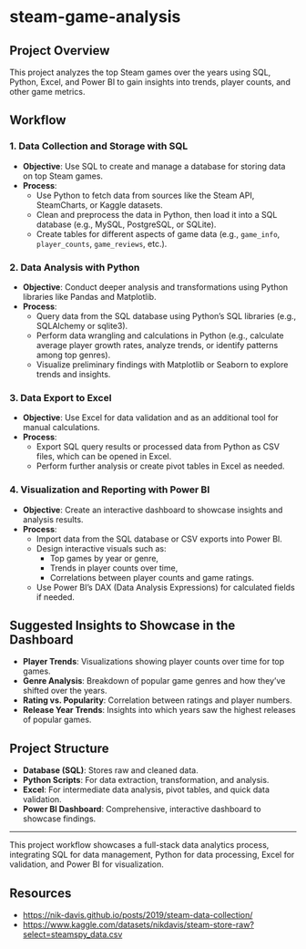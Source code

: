 # steam-game-analysis

## Project Overview
This project analyzes the top Steam games over the years using SQL, Python, Excel, and Power BI to gain insights into trends, player counts, and other game metrics.

## Workflow

### 1. Data Collection and Storage with SQL
   - **Objective**: Use SQL to create and manage a database for storing data on top Steam games.
   - **Process**:
      - Use Python to fetch data from sources like the Steam API, SteamCharts, or Kaggle datasets.
      - Clean and preprocess the data in Python, then load it into a SQL database (e.g., MySQL, PostgreSQL, or SQLite).
      - Create tables for different aspects of game data (e.g., `game_info`, `player_counts`, `game_reviews`, etc.).

### 2. Data Analysis with Python
   - **Objective**: Conduct deeper analysis and transformations using Python libraries like Pandas and Matplotlib.
   - **Process**:
      - Query data from the SQL database using Python’s SQL libraries (e.g., SQLAlchemy or sqlite3).
      - Perform data wrangling and calculations in Python (e.g., calculate average player growth rates, analyze trends, or identify patterns among top genres).
      - Visualize preliminary findings with Matplotlib or Seaborn to explore trends and insights.

### 3. Data Export to Excel
   - **Objective**: Use Excel for data validation and as an additional tool for manual calculations.
   - **Process**:
      - Export SQL query results or processed data from Python as CSV files, which can be opened in Excel.
      - Perform further analysis or create pivot tables in Excel as needed.

### 4. Visualization and Reporting with Power BI
   - **Objective**: Create an interactive dashboard to showcase insights and analysis results.
   - **Process**:
      - Import data from the SQL database or CSV exports into Power BI.
      - Design interactive visuals such as:
         - Top games by year or genre,
         - Trends in player counts over time,
         - Correlations between player counts and game ratings.
      - Use Power BI’s DAX (Data Analysis Expressions) for calculated fields if needed.

## Suggested Insights to Showcase in the Dashboard
   - **Player Trends**: Visualizations showing player counts over time for top games.
   - **Genre Analysis**: Breakdown of popular game genres and how they’ve shifted over the years.
   - **Rating vs. Popularity**: Correlation between ratings and player numbers.
   - **Release Year Trends**: Insights into which years saw the highest releases of popular games.

## Project Structure
- **Database (SQL)**: Stores raw and cleaned data.
- **Python Scripts**: For data extraction, transformation, and analysis.
- **Excel**: For intermediate data analysis, pivot tables, and quick data validation.
- **Power BI Dashboard**: Comprehensive, interactive dashboard to showcase findings.

---

This project workflow showcases a full-stack data analytics process, integrating SQL for data management, Python for data processing, Excel for validation, and Power BI for visualization.

## Resources
- https://nik-davis.github.io/posts/2019/steam-data-collection/
- https://www.kaggle.com/datasets/nikdavis/steam-store-raw?select=steamspy_data.csv
